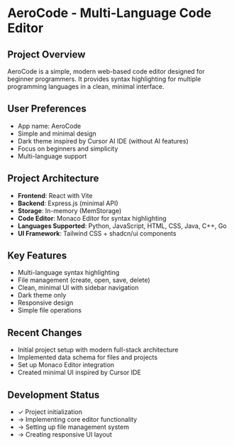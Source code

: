 # AeroCode - Multi-Language Code Editor

## Project Overview
AeroCode is a simple, modern web-based code editor designed for beginner programmers. It provides syntax highlighting for multiple programming languages in a clean, minimal interface.

## User Preferences
- App name: AeroCode
- Simple and minimal design
- Dark theme inspired by Cursor AI IDE (without AI features)
- Focus on beginners and simplicity
- Multi-language support

## Project Architecture
- **Frontend**: React with Vite
- **Backend**: Express.js (minimal API)
- **Storage**: In-memory (MemStorage)
- **Code Editor**: Monaco Editor for syntax highlighting
- **Languages Supported**: Python, JavaScript, HTML, CSS, Java, C++, Go
- **UI Framework**: Tailwind CSS + shadcn/ui components

## Key Features
- Multi-language syntax highlighting
- File management (create, open, save, delete)
- Clean, minimal UI with sidebar navigation
- Dark theme only
- Responsive design
- Simple file operations

## Recent Changes
- Initial project setup with modern full-stack architecture
- Implemented data schema for files and projects
- Set up Monaco Editor integration
- Created minimal UI inspired by Cursor IDE

## Development Status
- ✓ Project initialization
- → Implementing core editor functionality
- → Setting up file management system
- → Creating responsive UI layout